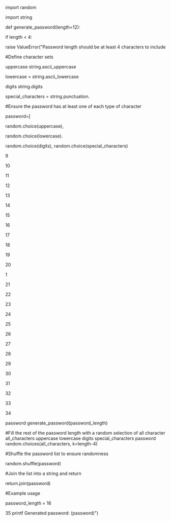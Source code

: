 import random

import string

def generate_password(length=12):

if length < 4:

raise ValueError("Password length should be at least 4 characters to include

#Define character sets

uppercase string.ascii_uppercase

lowercase = string.ascii_lowercase

digits string.digits

special_characters = string.punctuation.

#Ensure the password has at least one of each type of character

password=[

random.choice(uppercase),

random.choice(lowercase).

random.choice(digits), random.choice(special_characters)

9

10

11

12

13

14

15

16

17

18

19

20

1

21

22

23

24

25

26

27

28

29

30

31

32

33

34

password generate_password(password_length)

#Fill the rest of the password length with a random selection of all character all_characters uppercase lowercase digits special_characters password random.choices(all_characters, k=length-4)

#Shuffle the password list to ensure randomness

random.shuffle(password)

#Join the list into a string and return

return.join(password)

#Example usage

password_length = 16

35 printf Generated password: (password)")
